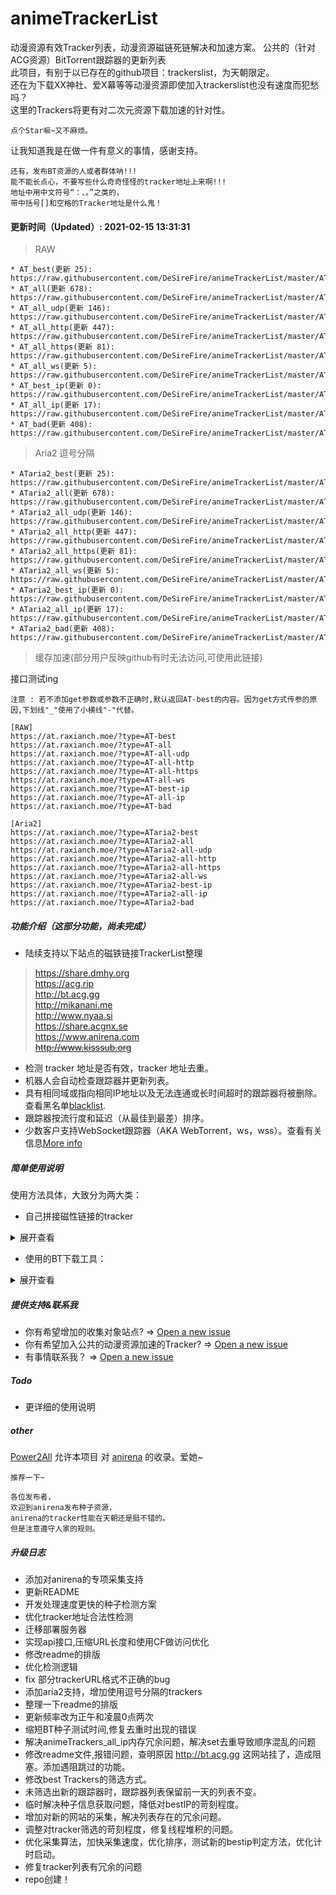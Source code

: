 # animeTrackerList
动漫资源有效Tracker列表，动漫资源磁链死链解决和加速方案。
公共的（针对ACG资源）BitTorrent跟踪器的更新列表  
此项目，有别于以已存在的github项目：trackerslist，为天朝限定。  
还在为下载XX神社、爱X幕等等动漫资源即使加入trackerslist也没有速度而犯愁吗？  
这里的Trackers将更有对二次元资源下载加速的针对性。

` 点个Star嘛~又不麻烦。 ` 

让我知道我是在做一件有意义的事情，感谢支持。

```text
还有，发布BT资源的人或者群体呐!!!
能不能长点心，不要写些什么奇奇怪怪的tracker地址上来啊!!!
地址中用中文符号“：、。”之类的，
带中括号[]和空格的Tracker地址是什么鬼！
```

#### 更新时间（Updated）: 2021-02-15 13:31:31 

> RAW

```text
* AT_best(更新 25): https://raw.githubusercontent.com/DeSireFire/animeTrackerList/master/AT_best.txt 
* AT_all(更新 678): https://raw.githubusercontent.com/DeSireFire/animeTrackerList/master/AT_all.txt 
* AT_all_udp(更新 146): https://raw.githubusercontent.com/DeSireFire/animeTrackerList/master/AT_all_udp.txt 
* AT_all_http(更新 447): https://raw.githubusercontent.com/DeSireFire/animeTrackerList/master/AT_all_http.txt 
* AT_all_https(更新 81): https://raw.githubusercontent.com/DeSireFire/animeTrackerList/master/AT_all_https.txt 
* AT_all_ws(更新 5): https://raw.githubusercontent.com/DeSireFire/animeTrackerList/master/AT_all_ws.txt 
* AT_best_ip(更新 0): https://raw.githubusercontent.com/DeSireFire/animeTrackerList/master/AT_best_ip.txt 
* AT_all_ip(更新 17): https://raw.githubusercontent.com/DeSireFire/animeTrackerList/master/AT_all_ip.txt 
* AT_bad(更新 408): https://raw.githubusercontent.com/DeSireFire/animeTrackerList/master/AT_bad.txt 
```

> Aria2 逗号分隔

```text
* ATaria2_best(更新 25): https://raw.githubusercontent.com/DeSireFire/animeTrackerList/master/ATaria2_best.txt 
* ATaria2_all(更新 678): https://raw.githubusercontent.com/DeSireFire/animeTrackerList/master/ATaria2_all.txt 
* ATaria2_all_udp(更新 146): https://raw.githubusercontent.com/DeSireFire/animeTrackerList/master/ATaria2_all_udp.txt 
* ATaria2_all_http(更新 447): https://raw.githubusercontent.com/DeSireFire/animeTrackerList/master/ATaria2_all_http.txt 
* ATaria2_all_https(更新 81): https://raw.githubusercontent.com/DeSireFire/animeTrackerList/master/ATaria2_all_https.txt 
* ATaria2_all_ws(更新 5): https://raw.githubusercontent.com/DeSireFire/animeTrackerList/master/ATaria2_all_ws.txt 
* ATaria2_best_ip(更新 0): https://raw.githubusercontent.com/DeSireFire/animeTrackerList/master/ATaria2_best_ip.txt 
* ATaria2_all_ip(更新 17): https://raw.githubusercontent.com/DeSireFire/animeTrackerList/master/ATaria2_all_ip.txt 
* ATaria2_bad(更新 408): https://raw.githubusercontent.com/DeSireFire/animeTrackerList/master/ATaria2_bad.txt 
```

> 缓存加速(部分用户反映github有时无法访问,可使用此链接)

接口测试ing  

```text
注意 : 若不添加get参数或参数不正确时,默认返回AT-best的内容。因为get方式传参的原因,下划线"_"使用了小横线"-"代替。

[RAW]
https://at.raxianch.moe/?type=AT-best
https://at.raxianch.moe/?type=AT-all
https://at.raxianch.moe/?type=AT-all-udp
https://at.raxianch.moe/?type=AT-all-http
https://at.raxianch.moe/?type=AT-all-https
https://at.raxianch.moe/?type=AT-all-ws
https://at.raxianch.moe/?type=AT-best-ip
https://at.raxianch.moe/?type=AT-all-ip
https://at.raxianch.moe/?type=AT-bad

[Aria2]
https://at.raxianch.moe/?type=ATaria2-best
https://at.raxianch.moe/?type=ATaria2-all
https://at.raxianch.moe/?type=ATaria2-all-udp
https://at.raxianch.moe/?type=ATaria2-all-http
https://at.raxianch.moe/?type=ATaria2-all-https
https://at.raxianch.moe/?type=ATaria2-all-ws
https://at.raxianch.moe/?type=ATaria2-best-ip
https://at.raxianch.moe/?type=ATaria2-all-ip
https://at.raxianch.moe/?type=ATaria2-bad
```


##### 功能介绍（这部分功能，尚未完成）
* 陆续支持以下站点的磁铁链接TrackerList整理
> https://share.dmhy.org  
> https://acg.rip  
> http://bt.acg.gg  
> http://mikanani.me  
> http://www.nyaa.si  
> https://share.acgnx.se  
> https://www.anirena.com  
> ~~http://www.kisssub.org~~  
* 检测 tracker 地址是否有效，tracker 地址去重。
* 机器人会自动检查跟踪器并更新列表。
* 具有相同域或指向相同IP地址以及无法连通或长时间超时的跟踪器将被删除。查看黑名单[blacklist](https://raw.githubusercontent.com/DeSireFire/animeTrackerList/master/AT_bad.txt).
* 跟踪器按流行度和延迟（从最佳到最差）排序。
* 少数客户支持WebSocket跟踪器（AKA WebTorrent，ws，wss）。查看有关信息[More info](https://raw.githubusercontent.com/DeSireFire/animeTrackerList/master/AT_all_ws.txt)

##### 简单使用说明

使用方法具体，大致分为两大类：

* 自己拼接磁性链接的tracker

<details>
<summary>展开查看</summary>

磁链格式：
> magnet:?xt=urn:btih:{ 下载资源的hash值 }&dn={ 资源名称，此处可留空 }&tr={ 资源跟踪器（tracker） }&tr={ 资源跟踪器（tracker） }.....  

使用项目中 AT_best.txt 等等 文本url中的 tracker 来构造自己的磁性链接。  

举例:

打开项目中的 AT_best.txt 文本链接，得到以下跟踪器：
```bash
http://exodus.desync.com/announce
http://mkfs.ru/announce
https://1337.abcvg.info/announce
http://0123456789nonexistent.com/announce
http://tracker.kisssub.org/announce
http://pt.lax.mx/announce
http://tr.bangumi.moe/announce
http://tracker.acgnx.se/announce
http://tracker.tfile.co/announce
https://open.kickasstracker.com/announce
http://tracker.tfile.me/announce.php
http://tracker.trackerfix.com/announce
http://ehtracker.org/1226599/1080494xo5eXcwFOBq/announce
http://peersteers.org/announce
http://tracker.btcake.com/announce
https://tracker.fastdownload.xyz/announce
http://ehtracker.org/1113709/announce
http://t1.pow7.com/announce
http://tracker.baka-sub.cf/announce
http://tracker.bittorrent.am/announce.php
http://atrack.pow7.com/announce
http://torrent.nwps.ws/announce
http://tracker.shuim.net/announce.php
http://denis.stalker.h3q.com/announce.php
http://tracker.tfile.me/announce
```
根据磁性链接的格式，构造出新磁性链接即可  
> magnet:?xt=urn:btih:Z7ZDIYEBZHIKE7MOZJQKLYVHWX5SEKMH&dn=喵喵喵&tr=http://exodus.desync.com/announce&tr=http://mkfs.ru/announce&tr=https://1337.abcvg.info/announce&tr=....

等等等（多个tacker,即&tr={ 资源跟踪器（tracker） }，无上限..）


最后，把构造好磁性链接复制下来，给下载器使用就行，就不赘述了。
</details>

* 使用的BT下载工具：  

<details>
<summary>展开查看</summary>

得看具体是使用什么BT下载器，以Bitcomet为例：

在Bitcomet软件里添加下载任务时弹出的任务属性里（也可以右键选择属性），选择“高级设置”选项卡，在服务器列表里添加Tracker服务器地址。

将https://raw.githubusercontent.com/DeSireFire/animeTrackerList/master/AT_all.txt 等 文件url里的内容粘贴上去即可。

![image](https://user-images.githubusercontent.com/18726905/60825706-dc290c00-a1de-11e9-9098-4cb1ccb42f19.png)
</details>

##### 提供支持&联系我
* 你有希望增加的收集对象站点? => [Open a new issue](https://github.com/DeSireFire/animeTrackerList/issues/new)
* 你有希望加入公共的动漫资源加速的Tracker? => [Open a new issue](https://github.com/DeSireFire/animeTrackerList/issues/new)
* 有事情联系我？ => [Open a new issue](https://github.com/DeSireFire/animeTrackerList/issues/new)

##### Todo
* 更详细的使用说明

##### other
[Power2All](https://github.com/Power2All) 允许本项目 对 [anirena](https://github.com/Power2All) 的收录。爱她~

```text
推荐一下~

各位发布者，
欢迎到anirena发布种子资源，
anirena的tracker性能在天朝还是挺不错的。
但是注意遵守人家的规则。
```

##### 升级日志
* 添加对anirena的专项采集支持
* 更新README
* 开发处理速度更快的种子检测方案
* 优化tracker地址合法性检测
* 迁移部署服务器
* 实现api接口,压缩URL长度和使用CF做访问优化
* 修改readme的排版
* 优化检测逻辑
* fix 部分trackerURL格式不正确的bug
* 添加aria2支持，增加使用逗号分隔的trackers
* 整理一下readme的排版
* 更新频率改为正午和凌晨0点两次
* 缩短BT种子测试时间,修复去重时出现的错误
* 解决animeTrackers_all_ip内存冗余问题，解决set去重导致顺序混乱的问题
* 修改readme文件,报错问题，查明原因 http://bt.acg.gg  这网站挂了，造成阻塞。添加遇阻跳过的功能。
* 修改best Trackers的筛选方式。
* 未筛选出新的跟踪器时，跟踪器列表保留前一天的列表不变。
* 临时解决种子信息获取问题，降低对bestIP的苛刻程度。
* 增加对新的网站的采集，解决列表存在的冗余问题。
* 调整对tracker筛选的苛刻程度，修复线程堆积的问题。
* 优化采集算法，加快采集速度，优化排序，测试新的bestip判定方法，优化计时启动。
* 修复tracker列表有冗余的问题
* repo创建！
